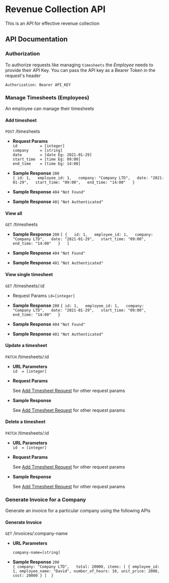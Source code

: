 # Revenue Collection API

This is an API for effective revenue collection

## API Documentation

### Authorization

To authorize requests like managing `timesheets` the *Employee* needs to provide their API Key. You can pass the API key as a Bearer Token in the request's header

`Authorization: Bearer API_KEY`  

### Manage Timesheets (Employees)  
An employee can manage their timesheets

#### Add timesheet

`POST` /timesheets

* **Request Params**  
   `id 			= [integer]`  
   `company 	= [string]`  
   `date 		= [date Eg: 2021-01-29]`  
   `start_time 	= [time Eg: 09:00]`  
   `end_time 	= [time Eg: 14:00]`  

* **Sample Response** `200`  
   `{
   		id: 1,  
   		employee_id: 1,  
   		company: "Company LTD",  
   		date: "2021-01-29",  
   		start_time: "09:00",  
   		end_time: "14:00"  
   	}`

* **Sample Response** `404`
   `"Not Found"`

* **Sample Response** `401`
   `"Not Authenticated"`


#### View all

`GET` /timesheets

* **Sample Response** `200`
   `[
   		{  
   			id: 1,  
   			employee_id: 1,  
   			company: "Company LTD",  
   			date: "2021-01-29",  
   			start_time: "09:00",  
   			end_time: "14:00"  
   		}  
   	]`

* **Sample Response** `404`
   `"Not Found"`

* **Sample Response** `401`
   `"Not Authenticated"`


#### View single timesheet

`GET` /timesheets/:id

* Request Params
	`id=[integer]`

* **Sample Response** `200`
   `{
   		id: 1,  
   		employee_id: 1,  
   		company: "Company LTD",  
   		date: "2021-01-29",  
   		start_time: "09:00",  
   		end_time: "14:00"  
   	}`

* **Sample Response** `404`
   `"Not Found"`

* **Sample Response** `401`
   `"Not Authenticated"`


#### Update a timesheet

`PATCH` /timesheets/:id

* **URL Parameters**  
   `id	= [integer]`

* **Request Params**  

   See [Add Timesheet Request](#add-timesheet) for other request params  

* **Sample Response**  

   See [Add Timesheet Request](#add-timesheet) for other request params  


#### Delete a timesheet

`PATCH` /timesheets/:id

* **URL Parameters**  
   `id	= [integer]`

* **Request Params**  

   See [Add Timesheet Request](#add-timesheet) for other request params  

* **Sample Response**  

   See [Add Timesheet Request](#add-timesheet) for other request params  



### Generate Invoice for a Company   
Generate an invoice for a particular company using the following APIs


#### Generate Invoice

`GET` /invoices/:company-name

* **URL Parameters**  
	
	`company-name=[string]`
 

* **Sample Response** `200`  
   `{
   		company: "Company LTD",  
   		total: 20000,
   		items: [
   			{
   				employee_id: 1,
				employee_name: "David",
				number_of_hours: 10,
				unit_price: 2000,
				cost: 20000
   			}
   		] 
   	}`


